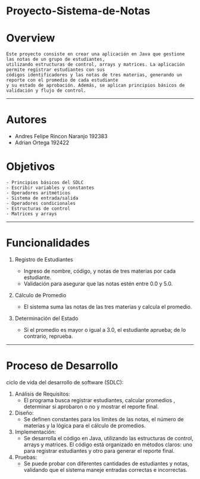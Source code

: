 # Proyecto-Sistema-de-Notas

# Overview

    Este proyecto consiste en crear una aplicación en Java que gestione las notas de un grupo de estudiantes, 
    utilizando estructuras de control, arrays y matrices. La aplicación permite registrar estudiantes con sus 
    códigos identificadores y las notas de tres materias, generando un reporte con el promedio de cada estudiante 
    y su estado de aprobación. Además, se aplican principios básicos de validación y flujo de control.

---

# Autores

- Andres Felipe Rincon Naranjo 192383
- Adrian Ortega 192422

# Objetivos
    - Principios básicos del SDLC
    - Escribir variables y constantes
    - Operadores aritméticos
    - Sistema de entrada/salida
    - Operadores condicionales
    - Estructuras de control
    - Matrices y arrays

---

# Funcionalidades
    
1. Registro de Estudiantes

    - Ingreso de nombre, código, y notas de tres materias por cada estudiante.
    - Validación para asegurar que las notas estén entre 0.0 y 5.0.

2. Cálculo de Promedio

    - El sistema suma las notas de las tres materias y calcula el promedio.

3. Determinación del Estado

    - Si el promedio es mayor o igual a 3.0, el estudiante aprueba; de lo contrario, reprueba.

---

# Proceso de Desarrollo
ciclo de vida del desarrollo de software (SDLC):

1. Análisis de Requisitos:
    - El programa busca registrar estudiantes, calcular promedios , determinar si aprobaron o no y mostrar el reporte final.
2. Diseño:
    - Se definen constantes para los límites de las notas, el número de materias y la lógica para el cálculo de promedios.
3. Implementación:
    - Se desarrolla el código en Java, utilizando las estructuras de control, arrays y matrices. El código está organizado en métodos claros: uno para registrar estudiantes y otro para generar el reporte final.
4. Pruebas:
    - Se puede probar con diferentes cantidades de estudiantes y notas, validando que el sistema maneje entradas correctas e incorrectas.
